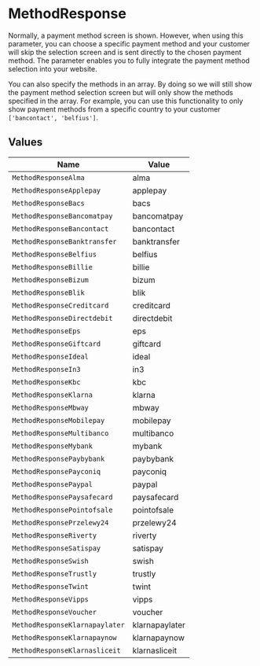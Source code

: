 # MethodResponse

Normally, a payment method screen is shown. However, when using this parameter, you can choose a specific payment
method and your customer will skip the selection screen and is sent directly to the chosen payment method. The
parameter enables you to fully integrate the payment method selection into your website.

You can also specify the methods in an array. By doing so we will still show the payment method selection screen
but will only show the methods specified in the array. For example, you can use this functionality to only show
payment methods from a specific country to your customer `['bancontact', 'belfius']`.


## Values

| Name                           | Value                          |
| ------------------------------ | ------------------------------ |
| `MethodResponseAlma`           | alma                           |
| `MethodResponseApplepay`       | applepay                       |
| `MethodResponseBacs`           | bacs                           |
| `MethodResponseBancomatpay`    | bancomatpay                    |
| `MethodResponseBancontact`     | bancontact                     |
| `MethodResponseBanktransfer`   | banktransfer                   |
| `MethodResponseBelfius`        | belfius                        |
| `MethodResponseBillie`         | billie                         |
| `MethodResponseBizum`          | bizum                          |
| `MethodResponseBlik`           | blik                           |
| `MethodResponseCreditcard`     | creditcard                     |
| `MethodResponseDirectdebit`    | directdebit                    |
| `MethodResponseEps`            | eps                            |
| `MethodResponseGiftcard`       | giftcard                       |
| `MethodResponseIdeal`          | ideal                          |
| `MethodResponseIn3`            | in3                            |
| `MethodResponseKbc`            | kbc                            |
| `MethodResponseKlarna`         | klarna                         |
| `MethodResponseMbway`          | mbway                          |
| `MethodResponseMobilepay`      | mobilepay                      |
| `MethodResponseMultibanco`     | multibanco                     |
| `MethodResponseMybank`         | mybank                         |
| `MethodResponsePaybybank`      | paybybank                      |
| `MethodResponsePayconiq`       | payconiq                       |
| `MethodResponsePaypal`         | paypal                         |
| `MethodResponsePaysafecard`    | paysafecard                    |
| `MethodResponsePointofsale`    | pointofsale                    |
| `MethodResponsePrzelewy24`     | przelewy24                     |
| `MethodResponseRiverty`        | riverty                        |
| `MethodResponseSatispay`       | satispay                       |
| `MethodResponseSwish`          | swish                          |
| `MethodResponseTrustly`        | trustly                        |
| `MethodResponseTwint`          | twint                          |
| `MethodResponseVipps`          | vipps                          |
| `MethodResponseVoucher`        | voucher                        |
| `MethodResponseKlarnapaylater` | klarnapaylater                 |
| `MethodResponseKlarnapaynow`   | klarnapaynow                   |
| `MethodResponseKlarnasliceit`  | klarnasliceit                  |